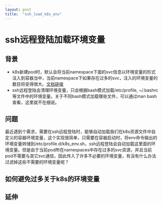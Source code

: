 ```yaml
---
layout: post
title:  "ssh_load_k8s_env"
---
```



# ssh远程登陆加载环境变量

## 背景
* k8s新建pod时，默认会将当前namespace下面的svc信息以环境变量的形式注入到容器当中，当前namespace下如果存在过多的svc，注入的环境变量的数目将变得很大。[文档链接](https://kubernetes.io/docs/concepts/services-networking/connect-applications-service/)
* ssh远程登陆会清理环境变量，只会根据bash模式加载/etc/profile, ~/.bashrc等文件中的环境变量。关于不同bash模式加载哪些文件，可以通过man bash查看，这里就不在细说。

## 问题
最近遇到个需求，需要在ssh远程登陆时，能够自动加载我们在k8s资源文件中自定义的容器环境变量，这个实现很简单，只需要在容器启动时，将env命令输出的环境变量转储到/etc/profile.d/k8s_env.sh，ssh远程登陆会自动加载这里面的环境变量。但是由于当前pod所在namespaces中存在过多的svc资源，并且当前pod不需要与其它svc通信，因此传入了许多不必要的环境变量，有没有什么办法过滤掉这些不需要的环境变量呢？

## 如何避免过多关于k8s的环境变量

## 延伸
